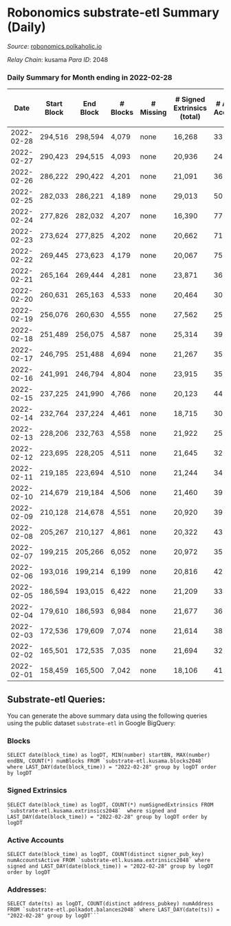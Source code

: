 # Robonomics substrate-etl Summary (Daily)

_Source_: [robonomics.polkaholic.io](https://robonomics.polkaholic.io)

*Relay Chain*: kusama
*Para ID*: 2048



### Daily Summary for Month ending in 2022-02-28


| Date | Start Block | End Block | # Blocks | # Missing | # Signed Extrinsics (total) | # Active Accounts | # Addresses with Balances | # Events | # Transfers | # XCM Transfers In | # XCM Transfers Out |
| ---- | ----------- | --------- | -------- | --------- | --------------------------- | ----------------- | ------------------------- | -------- | ----------- | ------------------ | ------------------- |
| 2022-02-28 | 294,516 | 298,594 | 4,079 | none  | 16,268 | 33 | 2,450 | 91,270 | 5 ($5,606.65) |   |   |
| 2022-02-27 | 290,423 | 294,515 | 4,093 | none  | 20,936 | 24 | 2,452 | 108,147 |   |   |   |
| 2022-02-26 | 286,222 | 290,422 | 4,201 | none  | 21,091 | 36 | 2,451 | 109,472 | 1 ($16.44) |   |   |
| 2022-02-25 | 282,033 | 286,221 | 4,189 | none  | 29,013 | 50 | 2,449 | 152,948 | 8 ($7,747.19) |   |   |
| 2022-02-24 | 277,826 | 282,032 | 4,207 | none  | 16,390 | 77 | 2,446 | 95,594 | 61 ($3,729.31) |   |   |
| 2022-02-23 | 273,624 | 277,825 | 4,202 | none  | 20,662 | 71 | 2,434 | 114,445 | 1  |   |   |
| 2022-02-22 | 269,445 | 273,623 | 4,179 | none  | 20,067 | 75 | 2,413 | 109,448 | 2 ($2.23) |   |   |
| 2022-02-21 | 265,164 | 269,444 | 4,281 | none  | 23,871 | 36 | 2,379 | 128,992 | 2 ($13,124.39) |   |   |
| 2022-02-20 | 260,631 | 265,163 | 4,533 | none  | 20,464 | 30 | 2,376 | 112,476 |   |   |   |
| 2022-02-19 | 256,076 | 260,630 | 4,555 | none  | 27,562 | 25 | 2,376 | 139,677 | 1 ($0.07) |   |   |
| 2022-02-18 | 251,489 | 256,075 | 4,587 | none  | 25,314 | 39 | 2,372 | 129,924 | 7 ($8,093.06) |   |   |
| 2022-02-17 | 246,795 | 251,488 | 4,694 | none  | 21,267 | 35 | 2,373 | 107,827 | 5 ($78.20) |   |   |
| 2022-02-16 | 241,991 | 246,794 | 4,804 | none  | 23,915 | 35 | 2,375 | 117,310 | 1 ($105,682.78) |   |   |
| 2022-02-15 | 237,225 | 241,990 | 4,766 | none  | 20,123 | 44 | 2,373 | 104,483 | 13 ($2,432.91) |   |   |
| 2022-02-14 | 232,764 | 237,224 | 4,461 | none  | 18,715 | 30 | 2,381 | 96,924 |   |   |   |
| 2022-02-13 | 228,206 | 232,763 | 4,558 | none  | 21,922 | 25 | 2,381 | 109,570 |   |   |   |
| 2022-02-12 | 223,695 | 228,205 | 4,511 | none  | 21,645 | 32 | 2,379 | 108,228 | 1 ($22,159.92) |   |   |
| 2022-02-11 | 219,185 | 223,694 | 4,510 | none  | 21,244 | 34 | 2,378 | 106,609 | 1 ($20.73) |   |   |
| 2022-02-10 | 214,679 | 219,184 | 4,506 | none  | 21,460 | 39 | 2,376 | 112,249 | 4 ($37.88) |   |   |
| 2022-02-09 | 210,128 | 214,678 | 4,551 | none  | 20,920 | 39 | 2,371 | 113,188 | 3  |   |   |
| 2022-02-08 | 205,267 | 210,127 | 4,861 | none  | 20,322 | 43 | 2,366 | 116,952 | 1 ($45.33) |   |   |
| 2022-02-07 | 199,215 | 205,266 | 6,052 | none  | 20,972 | 35 | 2,365 | 125,838 | 3  |   |   |
| 2022-02-06 | 193,016 | 199,214 | 6,199 | none  | 20,816 | 42 | 2,365 | 125,996 | 5 ($53,991.16) |   |   |
| 2022-02-05 | 186,594 | 193,015 | 6,422 | none  | 21,209 | 33 | 2,365 | 128,890 | 1 ($8.62) |   |   |
| 2022-02-04 | 179,610 | 186,593 | 6,984 | none  | 21,677 | 36 | 2,364 | 133,646 | 9 ($146,857.86) |   |   |
| 2022-02-03 | 172,536 | 179,609 | 7,074 | none  | 21,614 | 38 | 2,358 | 133,802 | 6 ($7,335.12) |   |   |
| 2022-02-02 | 165,501 | 172,535 | 7,035 | none  | 21,694 | 32 | 2,356 | 133,622 | 1 ($0.02) |   |   |
| 2022-02-01 | 158,459 | 165,500 | 7,042 | none  | 18,106 | 41 | 2,356 | 118,143 | 3 ($4,243.04) |   |   |

## Substrate-etl Queries:
You can generate the above summary data using the following queries using the public dataset `substrate-etl` in Google BigQuery:


### Blocks
```
SELECT date(block_time) as logDT, MIN(number) startBN, MAX(number) endBN, COUNT(*) numBlocks FROM `substrate-etl.kusama.blocks2048`  where LAST_DAY(date(block_time)) = "2022-02-28" group by logDT order by logDT
```


### Signed Extrinsics
```
SELECT date(block_time) as logDT, COUNT(*) numSignedExtrinsics FROM `substrate-etl.kusama.extrinsics2048`  where signed and LAST_DAY(date(block_time)) = "2022-02-28" group by logDT order by logDT
```


### Active Accounts
```
SELECT date(block_time) as logDT, COUNT(distinct signer_pub_key) numAccountsActive FROM `substrate-etl.kusama.extrinsics2048` where signed and LAST_DAY(date(block_time)) = "2022-02-28" group by logDT order by logDT
```


### Addresses:
```
SELECT date(ts) as logDT, COUNT(distinct address_pubkey) numAddress FROM `substrate-etl.polkadot.balances2048` where LAST_DAY(date(ts)) = "2022-02-28" group by logDT```

